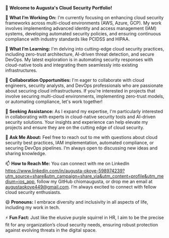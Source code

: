 
👋 **Welcome to Augusta's Cloud Security Portfolio!**

🔭 **What I’m Working On:** I'm currently focusing on enhancing cloud security frameworks across multi-cloud environments (AWS, Azure, GCP). My work involves implementing advanced identity and access management (IAM) systems, developing automated security policies, and ensuring continuous compliance with industry standards like PCIDSS and HIPAA. 

🌱 **What I’m Learning:** I'm delving into cutting-edge cloud security practices, including zero-trust architecture, AI-driven threat detection, and secure DevOps. My latest exploration is in automating security responses with cloud-native tools and integrating them seamlessly into existing infrastructures.

👯 **Collaboration Opportunities:** I'm eager to collaborate with cloud engineers, security analysts, and DevOps professionals who are passionate about securing cloud infrastructures. If you're interested in projects that involve securing multi-cloud environments, implementing zero-trust models, or automating compliance, let's work together!

🤔 **Seeking Assistance:** As I expand my expertise, I'm particularly interested in collaborating with experts in cloud-native security tools and AI-driven security solutions. Your insights and experience can help elevate my projects and ensure they are on the cutting edge of cloud security.

💬 **Ask Me About:** Feel free to reach out to me with questions about cloud security best practices, IAM implementation, automated compliance, or securing DevOps pipelines. I’m always open to discussing new ideas and sharing knowledge.

📫 **How to Reach Me:** You can connect with me on LinkedIn https://www.linkedin.com/in/augusta-okoye-598974239?utm_source=share&utm_campaign=share_via&utm_content=profile&utm_medium=ios_app, follow my GitHub chiomaugusta, or drop me an email at augustaokoye449@gmail.com. I’m always excited to connect with fellow cloud security enthusiasts.

😄 **Pronouns:** I embrace diversity and inclusivity in all aspects of life, including my work in tech.

⚡ **Fun Fact:** Just like the elusive purple squirrel in HR, I aim to be the precise fit for any organization’s cloud security needs, ensuring robust protection against evolving threats in the digital space.
